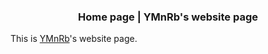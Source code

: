 ### <center>Home page | YMnRb's website page</center>
This is [YMnRb](https://github.com/YMnRb "YMnRb's github home page")'s website page. 
